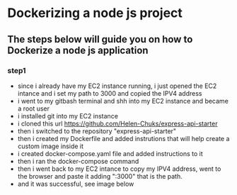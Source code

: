 # Dockerizing a node js project
## The steps below will guide you on how to Dockerize a node js application
### step1
- since i already have my EC2 instance running, i just opened the EC2 intance and i set my path to 3000 and copied the IPV4 address
- i went to my gitbash terminal and shh into my EC2 instance and became a root user
- i installed git into my EC2 instance
- i cloned this url https://github.com/Helen-Chuks/express-api-starter
- then i switched to the repository "express-api-starter"
- then i created my Dockerfile and added instrutions that will help create a custom image inside it
- i created docker-compose.yaml file and added instructions to it
- then i ran the docker-compose command
- then i went back to my EC2 intance to copy my IPV4 address, went to the browser and paste it adding ":3000" that is the path.
- and it was successful, see image below
  
